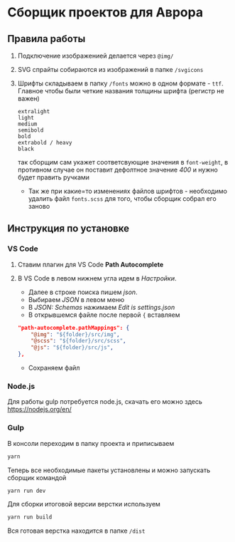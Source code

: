# Сборщик проектов для Аврора

## Правила работы

1. Подключение изображенией делается через `@img/`
2. SVG спрайты собираются из изображений в папке `/svgicons`
3. Шрифты складываем в папку `/fonts` можно в одном формате - `ttf`. Главное чтобы были четкие названия толщины шрифта (регистр не важен)

    ```text
    extralight
    light
    medium
    semibold
    bold
    extrabold / heavy
    black
    ```

    так сборщим сам укажет соответсвующие значения в `font-weight`, в противном случае он поставит дефолтное значение *400* и нужно будет править ручками
    - Так же при какие=то изменениях файлов шрифтов - необходимо удалить файл `fonts.scss` для того, чтобы сборщик собрал его заново

## Инструкция по установке

### VS Code

1. Ставим плагин для VS Code **Path Autocomplete**
2. В VS Code в левом нижнем угла идем в *Настройки*.
    - Далее в строке поиска пишем *json*.
    - Выбираем *JSON* в левом меню
    - В *JSON: Schemas* нажимаем *Edit is settings.json*
    - В открывшемся файле после первой `{` вставляем

    ```json
    "path-autocomplete.pathMappings": {
        "@img": "${folder}/src/img",
        "@scss": "${folder}/src/scss",
        "@js": "${folder}/src/js",
    },
    ```

    - Сохраняем файл

### Node.js

Для работы gulp потребуется node.js, скачать его можно здесь
<https://nodejs.org/en/>

### Gulp

В консоли переходим в папку проекта и приписываем

```js
yarn
```

Теперь все необходимые пакеты установлены и можно запускать сборщик командой

```js
yarn run dev
```

Для сборки итоговой версии верстки используем

```js
yarn run build
```

Вся готовая верстка находится в папке `/dist`
